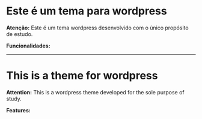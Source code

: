 # Este é um tema para wordpress

**Atenção:** Este é um tema wordpress desenvolvido com o único propósito de estudo.

**Funcionalidades:**

---

# This is a theme for wordpress

**Attention:** This is a wordpress theme developed for the sole purpose of study.

**Features:**
